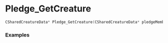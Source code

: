 # Pledge_GetCreature

```cpp - C++
CSharedCreatureData* Pledge_GetCreature(CSharedCreatureData* pledgeMember, int index);
```

### Examples
```cpp - C++

```